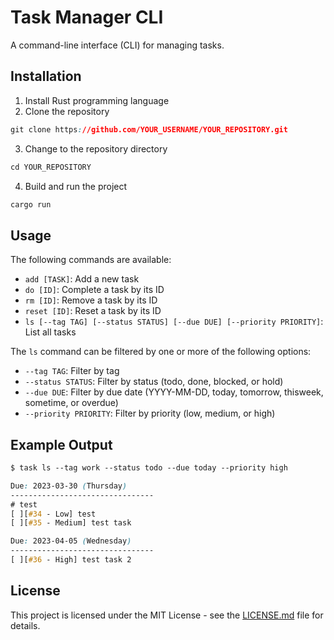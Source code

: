 # Task Manager CLI

A command-line interface (CLI) for managing tasks.

## Installation

1. Install Rust programming language
2. Clone the repository

```css
git clone https://github.com/YOUR_USERNAME/YOUR_REPOSITORY.git
```

3. Change to the repository directory

```css
cd YOUR_REPOSITORY
```

4. Build and run the project

```css
cargo run
```

## Usage

The following commands are available:

- `add [TASK]`: Add a new task
- `do [ID]`: Complete a task by its ID
- `rm [ID]`: Remove a task by its ID
- `reset [ID]`: Reset a task by its ID
- `ls [--tag TAG] [--status STATUS] [--due DUE] [--priority PRIORITY]`: List all tasks

The `ls` command can be filtered by one or more of the following options:

- `--tag TAG`: Filter by tag
- `--status STATUS`: Filter by status (todo, done, blocked, or hold)
- `--due DUE`: Filter by due date (YYYY-MM-DD, today, tomorrow, thisweek, sometime, or overdue)
- `--priority PRIORITY`: Filter by priority (low, medium, or high)

## Example Output

```css
$ task ls --tag work --status todo --due today --priority high

Due: 2023-03-30 (Thursday)
--------------------------------
# test
[ ][#34 - Low] test
[ ][#35 - Medium] test task

Due: 2023-04-05 (Wednesday)
--------------------------------
[ ][#36 - High] test task 2
```

## License

This project is licensed under the MIT License - see the [LICENSE.md](LICENSE.md) file for details.
